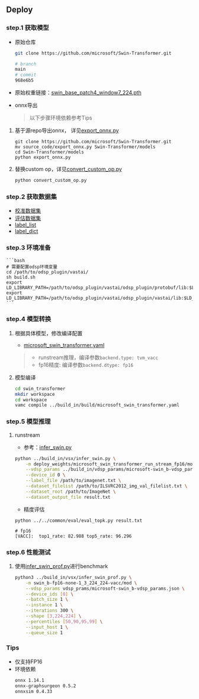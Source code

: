 ## Deploy
### step.1 获取模型
- 原始仓库
    ```bash
    git clone https://github.com/microsoft/Swin-Transformer.git
    
    # branch
    main
    # commit
    968e6b5
    ```
- 原始权重链接：[swin_base_patch4_window7_224.pth](https://github.com/SwinTransformer/storage/releases/download/v1.0.0/swin_base_patch4_window7_224.pth)

- onnx导出
    > 以下步骤环境依赖参考Tips
1. 基于源repo导出onnx， 详见[export_onnx.py](./export_onnx.py)
    ```
    git clone https://github.com/microsoft/Swin-Transformer.git
    mv source_code/export_onnx.py Swin-Transformer/models
    cd Swin-Transformer/models
    python export_onnx.py
    ```
2. 替换custom op，详见[convert_custom_op.py](./convert_custom_op.py)
    ```bash
    python convert_custom_op.py
    ```

### step.2 获取数据集
- [校准数据集](https://image-net.org/challenges/LSVRC/2012/index.php)
- [评估数据集](https://image-net.org/challenges/LSVRC/2012/index.php)
- [label_list](../../common/label/imagenet.txt)
- [label_dict](../../common/label/imagenet1000_clsid_to_human.txt)

### step.3 环境准备
    ```bash
    # 需要配置odsp环境变量
    cd /path/to/odsp_plugin/vastai/
    sh build.sh
    export LD_LIBRARY_PATH=/path/to/odsp_plugin/vastai/odsp_plugin/protobuf/lib:$LD_LIBRARY_PATH
    export LD_LIBRARY_PATH=/path/to/odsp_plugin/vastai/odsp_plugin/vastai/lib:$LD_LIBRARY_PATH
    ```

### step.4 模型转换
1. 根据具体模型，修改编译配置
    - [microsoft_swin_transformer.yaml](../build_in/build/microsoft_swin_transformer.yaml)
    
    > - runstream推理，编译参数`backend.type: tvm_vacc`
    > - fp16精度: 编译参数`backend.dtype: fp16`

2. 模型编译

    ```bash
    cd swin_transformer
    mkdir workspace
    cd workspace
    vamc compile ../build_in/build/microsoft_swin_transformer.yaml
    ```

### step.5 模型推理
1. runstream
    - 参考：[infer_swin.py](../build_in/vsx/infer_swin.py)
    ```bash
    python ../build_in/vsx/infer_swin.py \
        -m deploy_weights/microsoft_swin_transformer_run_stream_fp16/mod \
        --vdsp_params ../build_in/vdsp_params/microsoft-swin_b-vdsp_params.json \
        --device_id 0 \
        --label_file /path/to/imagenet.txt \
        --dataset_filelist /path/to/ILSVRC2012_img_val_filelist.txt \
        --dataset_root /path/to/ImageNet \
        --dataset_output_file result.txt
    ```

    - 精度评估
    ```
    python ../../common/eval/eval_topk.py result.txt
    ```

    ```
    # fp16
    [VACC]:  top1_rate: 82.988 top5_rate: 96.296
    ```


### step.6 性能测试
1. 使用[infer_swin_prof.py](../build_in/vsx/infer_swin_prof.py)进行benchmark
    ```bash
    python3 ../build_in/vsx/infer_swin_prof.py \
        -m swin_b-fp16-none-1_3_224_224-vacc/mod \
        --vdsp_params vdsp_prams/microsoft-swin_b-vdsp_params.json \
        --device_ids [0] \
        --batch_size 1 \
        --instance 1 \
        --iterations 300 \
        --shape [3,224,224] \
        --percentiles [50,90,95,99] \
        --input_host 1 \
        --queue_size 1

    ```

### Tips
- 仅支持FP16
- 环境依赖
    ```bash
    onnx 1.14.1
    onnx-graphsurgeon 0.5.2
    onnxsim 0.4.33
    ```